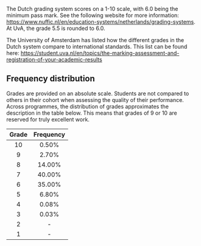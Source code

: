 The Dutch grading system scores on a 1-10 scale, with 6.0 being the minimum pass mark. See the following website for more information: https://www.nuffic.nl/en/education-systems/netherlands/grading-systems. At UvA, the grade 5.5 is rounded to 6.0.

The University of Amsterdam has listed how the different grades in the Dutch system compare to international standards. This list can be found here: https://student.uva.nl/en/topics/the-marking-assessment-and-registration-of-your-academic-results

## Frequency distribution
Grades are provided on an absolute scale. Students are not compared to others in their cohort when assessing the quality of their performance. Across programmes, the distribution of grades approximates the description in the table below. This means that grades of 9 or 10 are reserved for truly excellent work.

| Grade | Frequency |
| :---: | :-------: |
|  10   |   0.50%   |
|   9   |   2.70%   |
|   8   |  14.00%   |
|   7   |  40.00%   |
|   6   |  35.00%   |
|   5   |   6.80%   |
|   4   |   0.08%   |
|   3   |   0.03%   |
|   2   |     -     |
|   1   |     -     |
